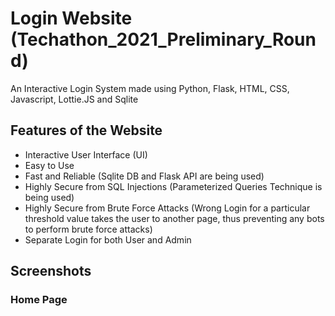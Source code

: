 # Login Website (Techathon_2021_Preliminary_Round)
An Interactive Login System made using Python, Flask, HTML, CSS, Javascript, Lottie.JS and Sqlite 

## Features of the Website
- Interactive User Interface (UI) 
- Easy to Use
- Fast and Reliable (Sqlite DB and Flask API are being used)
- Highly Secure from SQL Injections (Parameterized Queries Technique is being used)
- Highly Secure from Brute Force Attacks (Wrong Login for a particular threshold value takes the user to another page, thus preventing any bots to perform brute force attacks)
- Separate Login for both User and Admin

## Screenshots
  ### Home Page
    
